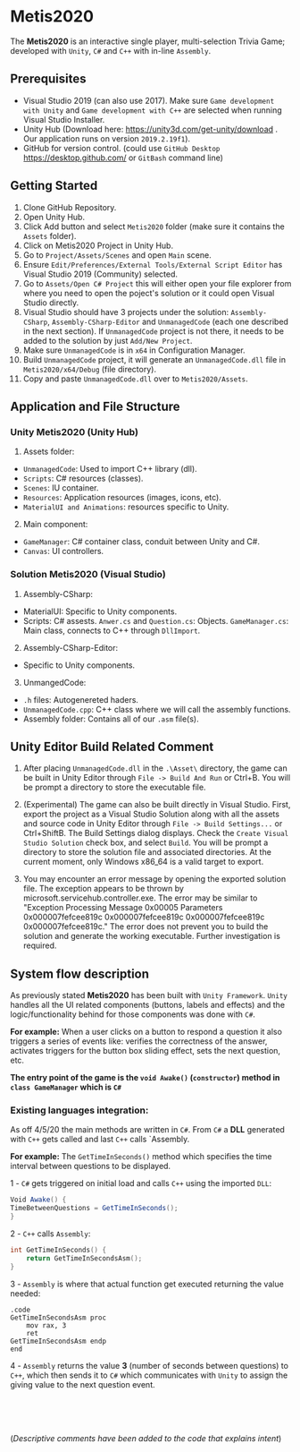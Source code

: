 # Metis2020

The **Metis2020** is an interactive single player, multi-selection Trivia Game; developed with `Unity`, `C#` and `C++` with in-line `Assembly`.

## Prerequisites

- Visual Studio 2019 (can also use 2017). Make sure `Game development with Unity` and `Game development with C++` are selected when running Visual Studio Installer.
- Unity Hub (Download here: https://unity3d.com/get-unity/download . Our application runs on version `2019.2.19f1`).
- GitHub for version control. (could use `GitHub Desktop` https://desktop.github.com/ or `GitBash` command line)

## Getting Started

1. Clone GitHub Repository.
2. Open Unity Hub.
3. Click Add button and select `Metis2020` folder (make sure it contains the `Assets` folder).
4. Click on Metis2020 Project in Unity Hub.
5. Go to `Project/Assets/Scenes` and open `Main` scene.
6. Ensure `Edit/Preferences/External Tools/External Script Editor` has Visual Studio 2019 (Community) selected.
7. Go to `Assets/Open C# Project` this will either open your file explorer from where you need to open the poject's solution or it could open Visual Studio directly.
8. Visual Studio should have 3 projects under the solution: `Assembly-CSharp`, `Assembly-CSharp-Editor` and `UnmanagedCode` (each one described in the next section). If `UnmanagedCode` project is not there, it needs to be added to the solution by just `Add/New Project`.
9. Make sure `UnmanagedCode` is in `x64` in Configuration Manager.
10. Build `UnmanagedCode` project, it will generate an `UnmanagedCode.dll` file in `Metis2020/x64/Debug` (file directory).
11. Copy and paste `UnmanagedCode.dll` over to `Metis2020/Assets`.

## Application and File Structure

### Unity Metis2020 (Unity Hub)
1. Assets folder:
- `UnmanagedCode`: Used to import C++ library (dll).
- `Scripts`: C# resources (classes).
- `Scenes`: IU container.
- `Resources`: Application resources (images, icons, etc).
- `MaterialUI and Animations`: resources specific to Unity.

2. Main component:
- `GameManager`: C# container class, conduit between Unity and C#.
- `Canvas`: UI controllers.

### Solution Metis2020 (Visual Studio)
1. Assembly-CSharp:
- MaterialUI: Specific to Unity components. 
- Scripts: C# assests. 
`Anwer.cs` and `Question.cs`: Objects.
`GameManager.cs`: Main class, connects to C++ through `DllImport`.

2. Assembly-CSharp-Editor:
- Specific to Unity components.

3. UnmangedCode: 
- `.h` files: Autogenereted haders.
- `UnmanagedCode.cpp`: C++ class where we will call the assembly functions. 
- Assembly folder: Contains all of our `.asm` file(s).

## Unity Editor Build Related Comment
1. After placing `UnmanagedCode.dll` in the `.\Asset\` directory, the game can be built in Unity Editor through `File -> Build And Run` or Ctrl+B. You will be prompt a directory to store the executable file.

2. (Experimental) The game can  also be built directly in Visual Studio. First, export the project as a Visual Studio Solution along with all the assets and source code in Unity Editor through `File -> Build Settings...` or Ctrl+ShiftB. The Build Settings dialog displays. Check the `Create Visual Studio Solution` check box, and select `Build`. You will be prompt a directory to store the solution file and associated directories. At the current moment, only Windows x86_64 is a valid target to export. 

3. You may encounter an error message by opening the exported solution file. The exception appears to be thrown by microsoft.servicehub.controller.exe. The error may be similar to "Exception Processing Message 0x00005 Parameters 0x000007fefcee819c 0x000007fefcee819c  0x000007fefcee819c  0x000007fefcee819c." The error does not prevent you to build the solution and generate the working executable. Further investigation is required.  

## System flow description
As previously stated **Metis2020** has been built with `Unity Framework`. `Unity` handles all the UI related components (buttons, labels and effects) and the logic/functionality behind for those components was done with `C#`. 

**For example:** When a user clicks on a button to respond a question it also triggers a series of events like: verifies the correctness of the answer, activates triggers for the button box sliding effect, sets the next question, etc. 

**The entry point of the game is the `void Awake()` (`constructor`) method in `class GameManager` which is `C#`**

### Existing languages integration: 
As off 4/5/20 the main methods are written in `C#`. From `C#` a **DLL** generated with `C++` gets called and last `C++` calls `Assembly.

**For example:** The `GetTimeInSeconds()` method which specifies the time interval between questions to be displayed.

1 - `C#` gets triggered on initial load and calls `C++` using the imported `DLL`:

```C#
Void Awake() {
TimeBetweenQuestions = GetTimeInSeconds();
}
```

2 - `C++` calls `Assembly`:

```C++
int GetTimeInSeconds() {
    return GetTimeInSecondsAsm();
}
```
3 - `Assembly` is where that actual function get executed returning the value needed:

```Assembly
.code
GetTimeInSecondsAsm proc
    mov rax, 3
    ret
GetTimeInSecondsAsm endp
end
```
4 - `Assembly` returns the value **3** (number of seconds between questions) to `C++`, which then sends it to `C#` which communicates with `Unity` to assign the giving value to the next question event.

<br />
<br />
<br />

(_Descriptive comments have been added to the code that explains intent_)

